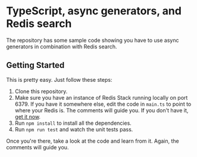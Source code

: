 # TypeScript, async generators, and Redis search

The repository has some sample code showing you have to use async generators in combination with Redis search.

## Getting Started

This is pretty easy. Just follow these steps:

1. Clone this repository.
2. Make sure you have an instance of Redis Stack running locally on port 6379. If you have it somewhere else, edit the code in `main.ts` to point to where your Redis is. The comments will guide you. If you don't have it, [get it now](https://redis.io/downloads/#redis-stack-downloads).
3. Run `npm install` to install all the dependencies.
4. Run `npm run test` and watch the unit tests pass.

Once you're there, take a look at the code and learn from it. Again, the comments will guide you.
